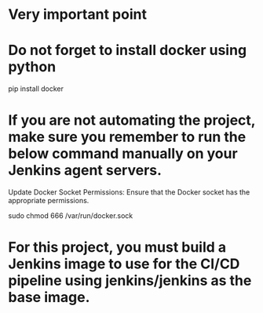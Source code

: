 # Very important point
# Do not forget to install docker using python 

pip install docker

# If you are not automating the project, make sure you remember to run the below command manually on your Jenkins agent servers. 
Update Docker Socket Permissions: Ensure that the Docker socket has the appropriate permissions.

sudo chmod 666 /var/run/docker.sock

# For this project, you must build a Jenkins image to use for the CI/CD pipeline using jenkins/jenkins as the base image.
